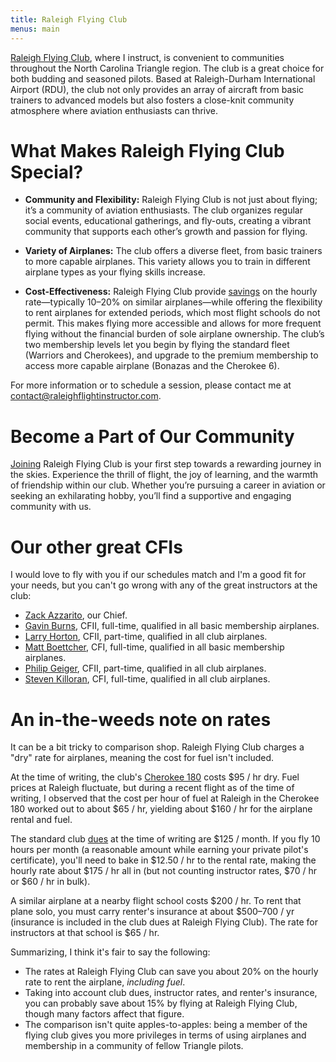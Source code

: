 ```yaml
---
title: Raleigh Flying Club
menus: main
---
```


[Raleigh Flying Club](https://www.raleighflyingclub.org/), where I instruct, is
convenient to communities throughout the North Carolina Triangle region. The
club is a great choice for both budding and seasoned pilots. Based at
Raleigh-Durham International Airport (RDU), the club not only provides an array
of aircraft from basic trainers to advanced models but also fosters a close-knit
community atmosphere where aviation enthusiasts can thrive.

# What Makes Raleigh Flying Club Special?

- **Community and Flexibility:** Raleigh Flying Club is not just about flying;
  it’s a community of aviation enthusiasts. The club organizes regular social
  events, educational gatherings, and fly-outs, creating a vibrant community
  that supports each other’s growth and passion for flying.

- **Variety of Airplanes:** The club offers a diverse fleet, from basic trainers
  to more capable airplanes. This variety allows you to train in different
  airplane types as your flying skills increase.

- **Cost-Effectiveness:** Raleigh Flying Club provide
  [savings](#an-in-the-weeds-note-on-rates) on the hourly rate—typically 10–20%
  on similar airplanes—while offering the flexibility to rent airplanes for
  extended periods, which most flight schools do not permit. This makes flying
  more accessible and allows for more frequent flying without the financial
  burden of sole airplane ownership. The club’s two membership levels let you
  begin by flying the standard fleet (Warriors and Cherokees), and upgrade to
  the premium membership to access more capable airplane (Bonazas and the
  Cherokee 6).

For more information or to schedule a session, please contact me at
[contact@raleighflightinstructor.com](mailto:contact@raleighflightinstructor.com).

# Become a Part of Our Community

[Joining](https://www.raleighflyingclub.org/contact/) Raleigh Flying Club is
your first step towards a rewarding journey in the skies. Experience the thrill
of flight, the joy of learning, and the warmth of friendship within our club.
Whether you’re pursuing a career in aviation or seeking an exhilarating hobby,
you’ll find a supportive and engaging community with us.

# Our other great CFIs

I would love to fly with you if our schedules match and I'm a good fit for your
needs, but you can't go wrong with any of the great instructors at the club:

- [Zack Azzarito](https://www.linkedin.com/in/zachary-azzarito-atp-0a7870252/), our Chief.
- [Gavin Burns](mailto:gavinburns240@gmail.com), CFII, full-time, qualified in all basic
  membership airplanes.
- [Larry Horton](https://www.linkedin.com/in/lhorton/), CFII, part-time, qualified in
  all club airplanes.
- [Matt Boettcher](mailto:boettcher.matt102@gmail.com), CFI, full-time,
  qualified in all basic membership airplanes.
- [Philip Geiger](https://www.linkedin.com/in/philipgeigercfp/), CFII,
  part-time, qualified in all club airplanes.
- [Steven Killoran](mailto:srkilloran429@gmail.com), CFI, full-time, qualified
  in all club airplanes.

# An in-the-weeds note on rates

It can be a bit tricky to comparison shop. Raleigh Flying Club charges a "dry"
rate for airplanes, meaning the cost for fuel isn't included.

At the time of writing, the club's [Cherokee
180](https://brittle.com/raleighflyingclub/piper-cherokee180-9390j/) costs
$95&nbsp;/&nbsp;hr dry. Fuel prices at Raleigh fluctuate, but during a recent
flight as of the time of writing, I observed that the cost per hour of fuel at
Raleigh in the Cherokee 180 worked out to about $65&nbsp;/&nbsp;hr, yielding
about $160&nbsp;/&nbsp;hr for the airplane rental and fuel.

The standard club [dues](https://www.raleighflyingclub.org/fleetandrates/) at
the time of writing are $125&nbsp;/&nbsp;month. If you fly 10 hours per month (a
reasonable amount while earning your private pilot's certificate), you'll need
to bake in $12.50&nbsp;/&nbsp;hr to the rental rate, making the hourly rate
about $175&nbsp;/&nbsp;hr all in (but not counting instructor rates,
$70&nbsp;/&nbsp;hr or $60&nbsp;/&nbsp;hr in bulk).

A similar airplane at a nearby flight school costs $200&nbsp;/&nbsp;hr. To rent
that plane solo, you must carry renter's insurance at about
$500–700&nbsp;/&nbsp;yr (insurance is included in the club dues at Raleigh
Flying Club). The rate for instructors at that school is $65&nbsp;/&nbsp;hr.

Summarizing, I think it's fair to say the following:

- The rates at Raleigh Flying Club can save you about 20% on the hourly rate to
  rent the airplane, _including fuel_.
- Taking into account club dues, instructor rates, and renter's insurance, you
  can probably save about 15% by flying at Raleigh Flying Club, though many
  factors affect that figure.
- The comparison isn't quite apples-to-apples: being a member of the flying club
  gives you more privileges in terms of using airplanes and membership in a
  community of fellow Triangle pilots.
